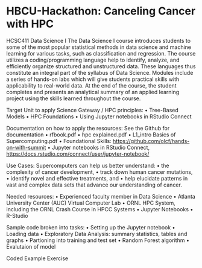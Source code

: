 # HBCU-Hackathon: Canceling Cancer with HPC

HCSC411 Data Science I
The Data Science I course introduces students to some of the most popular statistical methods in data science and machine learning for various tasks, such as classification and regression. The course utilizes a coding/programming language help to identify, analyze, and efficiently organize structured and unstructured data. These languages thus constitute an integral part of the syllabus of Data Science. Modules include a series of hands-on labs which will give students practical skills with applicability to real-world data. At the end of the course, the student completes and presents an analytical summary of an applied learning project using the skills learned throughout the course.

Target Unit to apply Science Gateway / HPC principles:
•	Tree-Based Models 
•	HPC Foundations
•	Using Jupyter notebooks in RStudio Connect

Documentation on how to apply the resources: See the Github for documentation 
•	rfbook.pdf
•	hpc explained.pdf
•	L1_intro Basics of Supercomputing.pdf 
•	Foundational Skills: https://github.com/olcf/hands-on-with-summit 
•	Jupyter notebooks in RStudio Connect, https://docs.rstudio.com/connect/user/jupyter-notebook/

Use Cases:
Supercomputers can help us better understand:
•	the complexity of cancer development, 
•	track down human cancer mutations,
•	identify novel and effective treatments, and 
•	help elucidate patterns in vast and complex data sets that advance our understanding of cancer.

Needed resources:
•	Experienced faculty member in Data Science 
•	Atlanta University Center (AUC) Virtual Computer Lab
•	ORNL HPC System, including the ORNL Crash Course in HPCC Systems
•	Jupyter Notebooks 
•	R-Studio

Sample code broken into tasks:
•	Setting up the Jupyter notebook 
•	Loading data 
•	Exploratory Data Analysis: summary statistics, tables and graphs
•	Partioning into training and test set
•	Random Forest algorithm
•	Evalutaion of model


 
Coded Example Exercise
